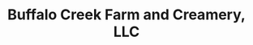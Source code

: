 ---
title: "Buffalo Creek Farm and Creamery, LLC"
url: /germanton/buffalo-creek-farm-and-creamery-llc/
shop: Hofladen
---